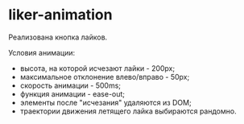 # liker-animation
Реализована кнопка лайков.

Условия анимации: 
- высота, на которой исчезают лайки - 200px;
- максимальное отклонение влево/вправо - 50px;
- скорость анимации - 500ms;
- функция анимации - ease-out;
- элементы после "исчезания" удаляются из DOM;
- траектории движения летящего лайка выбираются рандомно.


